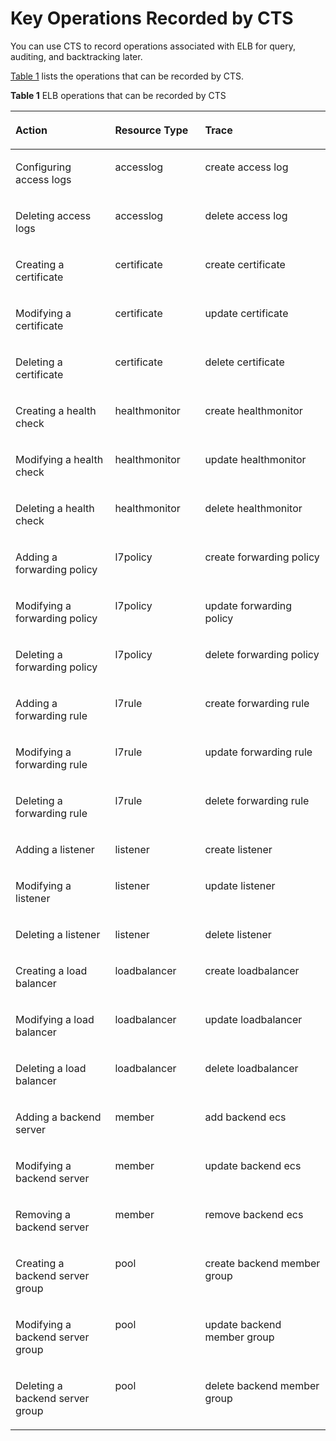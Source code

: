 # Key Operations Recorded by CTS<a name="EN-US_TOPIC_0107344478"></a>

You can use CTS to record operations associated with ELB for query, auditing, and backtracking later.

[Table 1](#table1419082716297)  lists the operations that can be recorded by CTS.

**Table  1**  ELB operations that can be recorded by CTS

<a name="table1419082716297"></a>
<table><thead align="left"><tr id="en-us_topic_0107211963_en-us_topic_0100273727_en-us_topic_0043877303_row20363337194626"><th class="cellrowborder" valign="top" width="31.630000000000003%" id="mcps1.2.4.1.1"><p id="en-us_topic_0107211963_en-us_topic_0100273727_en-us_topic_0043877303_p38817639194626"><a name="en-us_topic_0107211963_en-us_topic_0100273727_en-us_topic_0043877303_p38817639194626"></a><a name="en-us_topic_0107211963_en-us_topic_0100273727_en-us_topic_0043877303_p38817639194626"></a>Action</p>
</th>
<th class="cellrowborder" valign="top" width="28.57%" id="mcps1.2.4.1.2"><p id="en-us_topic_0107211963_en-us_topic_0100273727_en-us_topic_0043877303_p57221065194626"><a name="en-us_topic_0107211963_en-us_topic_0100273727_en-us_topic_0043877303_p57221065194626"></a><a name="en-us_topic_0107211963_en-us_topic_0100273727_en-us_topic_0043877303_p57221065194626"></a>Resource Type</p>
</th>
<th class="cellrowborder" valign="top" width="39.800000000000004%" id="mcps1.2.4.1.3"><p id="en-us_topic_0107211963_en-us_topic_0100273727_en-us_topic_0043877303_p4394712194626"><a name="en-us_topic_0107211963_en-us_topic_0100273727_en-us_topic_0043877303_p4394712194626"></a><a name="en-us_topic_0107211963_en-us_topic_0100273727_en-us_topic_0043877303_p4394712194626"></a>Trace</p>
</th>
</tr>
</thead>
<tbody><tr id="en-us_topic_0107211963_en-us_topic_0100273727_en-us_topic_0043877303_row20427387194626"><td class="cellrowborder" valign="top" width="31.630000000000003%" headers="mcps1.2.4.1.1 "><p id="en-us_topic_0107211963_en-us_topic_0100273727_p13771225102657"><a name="en-us_topic_0107211963_en-us_topic_0100273727_p13771225102657"></a><a name="en-us_topic_0107211963_en-us_topic_0100273727_p13771225102657"></a>Configuring access logs</p>
</td>
<td class="cellrowborder" valign="top" width="28.57%" headers="mcps1.2.4.1.2 "><p id="en-us_topic_0107211963_en-us_topic_0100273727_p57697142102711"><a name="en-us_topic_0107211963_en-us_topic_0100273727_p57697142102711"></a><a name="en-us_topic_0107211963_en-us_topic_0100273727_p57697142102711"></a>accesslog</p>
</td>
<td class="cellrowborder" valign="top" width="39.800000000000004%" headers="mcps1.2.4.1.3 "><p id="en-us_topic_0107211963_en-us_topic_0100273727_p42039365102723"><a name="en-us_topic_0107211963_en-us_topic_0100273727_p42039365102723"></a><a name="en-us_topic_0107211963_en-us_topic_0100273727_p42039365102723"></a>create access log</p>
</td>
</tr>
<tr id="en-us_topic_0107211963_en-us_topic_0100273727_en-us_topic_0043877303_row34959088194626"><td class="cellrowborder" valign="top" width="31.630000000000003%" headers="mcps1.2.4.1.1 "><p id="en-us_topic_0107211963_en-us_topic_0100273727_p40002746102657"><a name="en-us_topic_0107211963_en-us_topic_0100273727_p40002746102657"></a><a name="en-us_topic_0107211963_en-us_topic_0100273727_p40002746102657"></a>Deleting access logs</p>
</td>
<td class="cellrowborder" valign="top" width="28.57%" headers="mcps1.2.4.1.2 "><p id="en-us_topic_0107211963_en-us_topic_0100273727_p51067666102711"><a name="en-us_topic_0107211963_en-us_topic_0100273727_p51067666102711"></a><a name="en-us_topic_0107211963_en-us_topic_0100273727_p51067666102711"></a>accesslog</p>
</td>
<td class="cellrowborder" valign="top" width="39.800000000000004%" headers="mcps1.2.4.1.3 "><p id="en-us_topic_0107211963_en-us_topic_0100273727_p45055626102723"><a name="en-us_topic_0107211963_en-us_topic_0100273727_p45055626102723"></a><a name="en-us_topic_0107211963_en-us_topic_0100273727_p45055626102723"></a>delete access log</p>
</td>
</tr>
<tr id="en-us_topic_0107211963_en-us_topic_0100273727_en-us_topic_0043877303_row59839823194626"><td class="cellrowborder" valign="top" width="31.630000000000003%" headers="mcps1.2.4.1.1 "><p id="en-us_topic_0107211963_en-us_topic_0100273727_p36754893102657"><a name="en-us_topic_0107211963_en-us_topic_0100273727_p36754893102657"></a><a name="en-us_topic_0107211963_en-us_topic_0100273727_p36754893102657"></a>Creating a certificate</p>
</td>
<td class="cellrowborder" valign="top" width="28.57%" headers="mcps1.2.4.1.2 "><p id="en-us_topic_0107211963_en-us_topic_0100273727_p50018451102711"><a name="en-us_topic_0107211963_en-us_topic_0100273727_p50018451102711"></a><a name="en-us_topic_0107211963_en-us_topic_0100273727_p50018451102711"></a>certificate</p>
</td>
<td class="cellrowborder" valign="top" width="39.800000000000004%" headers="mcps1.2.4.1.3 "><p id="en-us_topic_0107211963_en-us_topic_0100273727_p29317144102723"><a name="en-us_topic_0107211963_en-us_topic_0100273727_p29317144102723"></a><a name="en-us_topic_0107211963_en-us_topic_0100273727_p29317144102723"></a>create certificate</p>
</td>
</tr>
<tr id="en-us_topic_0107211963_en-us_topic_0100273727_en-us_topic_0043877303_row31578295194626"><td class="cellrowborder" valign="top" width="31.630000000000003%" headers="mcps1.2.4.1.1 "><p id="en-us_topic_0107211963_en-us_topic_0100273727_p17880695102657"><a name="en-us_topic_0107211963_en-us_topic_0100273727_p17880695102657"></a><a name="en-us_topic_0107211963_en-us_topic_0100273727_p17880695102657"></a>Modifying a certificate</p>
</td>
<td class="cellrowborder" valign="top" width="28.57%" headers="mcps1.2.4.1.2 "><p id="en-us_topic_0107211963_en-us_topic_0100273727_p23338163102711"><a name="en-us_topic_0107211963_en-us_topic_0100273727_p23338163102711"></a><a name="en-us_topic_0107211963_en-us_topic_0100273727_p23338163102711"></a>certificate</p>
</td>
<td class="cellrowborder" valign="top" width="39.800000000000004%" headers="mcps1.2.4.1.3 "><p id="en-us_topic_0107211963_en-us_topic_0100273727_p31579362102723"><a name="en-us_topic_0107211963_en-us_topic_0100273727_p31579362102723"></a><a name="en-us_topic_0107211963_en-us_topic_0100273727_p31579362102723"></a>update certificate</p>
</td>
</tr>
<tr id="en-us_topic_0107211963_en-us_topic_0100273727_en-us_topic_0043877303_row49694672194626"><td class="cellrowborder" valign="top" width="31.630000000000003%" headers="mcps1.2.4.1.1 "><p id="en-us_topic_0107211963_en-us_topic_0100273727_p15907234102657"><a name="en-us_topic_0107211963_en-us_topic_0100273727_p15907234102657"></a><a name="en-us_topic_0107211963_en-us_topic_0100273727_p15907234102657"></a>Deleting a certificate</p>
</td>
<td class="cellrowborder" valign="top" width="28.57%" headers="mcps1.2.4.1.2 "><p id="en-us_topic_0107211963_en-us_topic_0100273727_p34978805102711"><a name="en-us_topic_0107211963_en-us_topic_0100273727_p34978805102711"></a><a name="en-us_topic_0107211963_en-us_topic_0100273727_p34978805102711"></a>certificate</p>
</td>
<td class="cellrowborder" valign="top" width="39.800000000000004%" headers="mcps1.2.4.1.3 "><p id="en-us_topic_0107211963_en-us_topic_0100273727_p3014627102723"><a name="en-us_topic_0107211963_en-us_topic_0100273727_p3014627102723"></a><a name="en-us_topic_0107211963_en-us_topic_0100273727_p3014627102723"></a>delete certificate</p>
</td>
</tr>
<tr id="en-us_topic_0107211963_en-us_topic_0100273727_en-us_topic_0043877303_row23432327194626"><td class="cellrowborder" valign="top" width="31.630000000000003%" headers="mcps1.2.4.1.1 "><p id="en-us_topic_0107211963_en-us_topic_0100273727_p53649024102657"><a name="en-us_topic_0107211963_en-us_topic_0100273727_p53649024102657"></a><a name="en-us_topic_0107211963_en-us_topic_0100273727_p53649024102657"></a>Creating a health check</p>
</td>
<td class="cellrowborder" valign="top" width="28.57%" headers="mcps1.2.4.1.2 "><p id="en-us_topic_0107211963_en-us_topic_0100273727_p65290085102711"><a name="en-us_topic_0107211963_en-us_topic_0100273727_p65290085102711"></a><a name="en-us_topic_0107211963_en-us_topic_0100273727_p65290085102711"></a>healthmonitor</p>
</td>
<td class="cellrowborder" valign="top" width="39.800000000000004%" headers="mcps1.2.4.1.3 "><p id="en-us_topic_0107211963_en-us_topic_0100273727_p50179550102723"><a name="en-us_topic_0107211963_en-us_topic_0100273727_p50179550102723"></a><a name="en-us_topic_0107211963_en-us_topic_0100273727_p50179550102723"></a>create healthmonitor</p>
</td>
</tr>
<tr id="en-us_topic_0107211963_en-us_topic_0100273727_en-us_topic_0043877303_row66571733194626"><td class="cellrowborder" valign="top" width="31.630000000000003%" headers="mcps1.2.4.1.1 "><p id="en-us_topic_0107211963_en-us_topic_0100273727_p52780367102657"><a name="en-us_topic_0107211963_en-us_topic_0100273727_p52780367102657"></a><a name="en-us_topic_0107211963_en-us_topic_0100273727_p52780367102657"></a>Modifying a health check</p>
</td>
<td class="cellrowborder" valign="top" width="28.57%" headers="mcps1.2.4.1.2 "><p id="en-us_topic_0107211963_en-us_topic_0100273727_p16287572102711"><a name="en-us_topic_0107211963_en-us_topic_0100273727_p16287572102711"></a><a name="en-us_topic_0107211963_en-us_topic_0100273727_p16287572102711"></a>healthmonitor</p>
</td>
<td class="cellrowborder" valign="top" width="39.800000000000004%" headers="mcps1.2.4.1.3 "><p id="en-us_topic_0107211963_en-us_topic_0100273727_p6561310102723"><a name="en-us_topic_0107211963_en-us_topic_0100273727_p6561310102723"></a><a name="en-us_topic_0107211963_en-us_topic_0100273727_p6561310102723"></a>update healthmonitor</p>
</td>
</tr>
<tr id="en-us_topic_0107211963_en-us_topic_0100273727_en-us_topic_0043877303_row49521528194626"><td class="cellrowborder" valign="top" width="31.630000000000003%" headers="mcps1.2.4.1.1 "><p id="en-us_topic_0107211963_en-us_topic_0100273727_p23508495102657"><a name="en-us_topic_0107211963_en-us_topic_0100273727_p23508495102657"></a><a name="en-us_topic_0107211963_en-us_topic_0100273727_p23508495102657"></a>Deleting a health check</p>
</td>
<td class="cellrowborder" valign="top" width="28.57%" headers="mcps1.2.4.1.2 "><p id="en-us_topic_0107211963_en-us_topic_0100273727_p62480415102711"><a name="en-us_topic_0107211963_en-us_topic_0100273727_p62480415102711"></a><a name="en-us_topic_0107211963_en-us_topic_0100273727_p62480415102711"></a>healthmonitor</p>
</td>
<td class="cellrowborder" valign="top" width="39.800000000000004%" headers="mcps1.2.4.1.3 "><p id="en-us_topic_0107211963_en-us_topic_0100273727_p18466103102723"><a name="en-us_topic_0107211963_en-us_topic_0100273727_p18466103102723"></a><a name="en-us_topic_0107211963_en-us_topic_0100273727_p18466103102723"></a>delete healthmonitor</p>
</td>
</tr>
<tr id="en-us_topic_0107211963_en-us_topic_0100273727_en-us_topic_0043877303_row3607478194626"><td class="cellrowborder" valign="top" width="31.630000000000003%" headers="mcps1.2.4.1.1 "><p id="en-us_topic_0107211963_en-us_topic_0100273727_p24932684102657"><a name="en-us_topic_0107211963_en-us_topic_0100273727_p24932684102657"></a><a name="en-us_topic_0107211963_en-us_topic_0100273727_p24932684102657"></a>Adding a forwarding policy</p>
</td>
<td class="cellrowborder" valign="top" width="28.57%" headers="mcps1.2.4.1.2 "><p id="en-us_topic_0107211963_en-us_topic_0100273727_p48412903102711"><a name="en-us_topic_0107211963_en-us_topic_0100273727_p48412903102711"></a><a name="en-us_topic_0107211963_en-us_topic_0100273727_p48412903102711"></a>l7policy</p>
</td>
<td class="cellrowborder" valign="top" width="39.800000000000004%" headers="mcps1.2.4.1.3 "><p id="en-us_topic_0107211963_en-us_topic_0100273727_p40016322102723"><a name="en-us_topic_0107211963_en-us_topic_0100273727_p40016322102723"></a><a name="en-us_topic_0107211963_en-us_topic_0100273727_p40016322102723"></a>create forwarding policy</p>
</td>
</tr>
<tr id="en-us_topic_0107211963_en-us_topic_0100273727_en-us_topic_0043877303_row2432959013428"><td class="cellrowborder" valign="top" width="31.630000000000003%" headers="mcps1.2.4.1.1 "><p id="en-us_topic_0107211963_en-us_topic_0100273727_p56533721102657"><a name="en-us_topic_0107211963_en-us_topic_0100273727_p56533721102657"></a><a name="en-us_topic_0107211963_en-us_topic_0100273727_p56533721102657"></a>Modifying a forwarding policy</p>
</td>
<td class="cellrowborder" valign="top" width="28.57%" headers="mcps1.2.4.1.2 "><p id="en-us_topic_0107211963_en-us_topic_0100273727_p60853337102711"><a name="en-us_topic_0107211963_en-us_topic_0100273727_p60853337102711"></a><a name="en-us_topic_0107211963_en-us_topic_0100273727_p60853337102711"></a>l7policy</p>
</td>
<td class="cellrowborder" valign="top" width="39.800000000000004%" headers="mcps1.2.4.1.3 "><p id="en-us_topic_0107211963_en-us_topic_0100273727_p46652196102723"><a name="en-us_topic_0107211963_en-us_topic_0100273727_p46652196102723"></a><a name="en-us_topic_0107211963_en-us_topic_0100273727_p46652196102723"></a>update forwarding policy</p>
</td>
</tr>
<tr id="en-us_topic_0107211963_en-us_topic_0100273727_en-us_topic_0043877303_row40827388134212"><td class="cellrowborder" valign="top" width="31.630000000000003%" headers="mcps1.2.4.1.1 "><p id="en-us_topic_0107211963_en-us_topic_0100273727_p8240786102657"><a name="en-us_topic_0107211963_en-us_topic_0100273727_p8240786102657"></a><a name="en-us_topic_0107211963_en-us_topic_0100273727_p8240786102657"></a>Deleting a forwarding policy</p>
</td>
<td class="cellrowborder" valign="top" width="28.57%" headers="mcps1.2.4.1.2 "><p id="en-us_topic_0107211963_en-us_topic_0100273727_p3124071102711"><a name="en-us_topic_0107211963_en-us_topic_0100273727_p3124071102711"></a><a name="en-us_topic_0107211963_en-us_topic_0100273727_p3124071102711"></a>l7policy</p>
</td>
<td class="cellrowborder" valign="top" width="39.800000000000004%" headers="mcps1.2.4.1.3 "><p id="en-us_topic_0107211963_en-us_topic_0100273727_p52365895102723"><a name="en-us_topic_0107211963_en-us_topic_0100273727_p52365895102723"></a><a name="en-us_topic_0107211963_en-us_topic_0100273727_p52365895102723"></a>delete forwarding policy</p>
</td>
</tr>
<tr id="en-us_topic_0107211963_en-us_topic_0100273727_en-us_topic_0043877303_row20401910134216"><td class="cellrowborder" valign="top" width="31.630000000000003%" headers="mcps1.2.4.1.1 "><p id="en-us_topic_0107211963_en-us_topic_0100273727_p34844441102657"><a name="en-us_topic_0107211963_en-us_topic_0100273727_p34844441102657"></a><a name="en-us_topic_0107211963_en-us_topic_0100273727_p34844441102657"></a>Adding a forwarding rule</p>
</td>
<td class="cellrowborder" valign="top" width="28.57%" headers="mcps1.2.4.1.2 "><p id="en-us_topic_0107211963_en-us_topic_0100273727_p62855692102711"><a name="en-us_topic_0107211963_en-us_topic_0100273727_p62855692102711"></a><a name="en-us_topic_0107211963_en-us_topic_0100273727_p62855692102711"></a>l7rule</p>
</td>
<td class="cellrowborder" valign="top" width="39.800000000000004%" headers="mcps1.2.4.1.3 "><p id="en-us_topic_0107211963_en-us_topic_0100273727_p56902749102723"><a name="en-us_topic_0107211963_en-us_topic_0100273727_p56902749102723"></a><a name="en-us_topic_0107211963_en-us_topic_0100273727_p56902749102723"></a>create forwarding rule</p>
</td>
</tr>
<tr id="en-us_topic_0107211963_en-us_topic_0100273727_en-us_topic_0043877303_row61844269134220"><td class="cellrowborder" valign="top" width="31.630000000000003%" headers="mcps1.2.4.1.1 "><p id="en-us_topic_0107211963_en-us_topic_0100273727_p34447000102657"><a name="en-us_topic_0107211963_en-us_topic_0100273727_p34447000102657"></a><a name="en-us_topic_0107211963_en-us_topic_0100273727_p34447000102657"></a>Modifying a forwarding rule</p>
</td>
<td class="cellrowborder" valign="top" width="28.57%" headers="mcps1.2.4.1.2 "><p id="en-us_topic_0107211963_en-us_topic_0100273727_p53554699102711"><a name="en-us_topic_0107211963_en-us_topic_0100273727_p53554699102711"></a><a name="en-us_topic_0107211963_en-us_topic_0100273727_p53554699102711"></a>l7rule</p>
</td>
<td class="cellrowborder" valign="top" width="39.800000000000004%" headers="mcps1.2.4.1.3 "><p id="en-us_topic_0107211963_en-us_topic_0100273727_p8826788102723"><a name="en-us_topic_0107211963_en-us_topic_0100273727_p8826788102723"></a><a name="en-us_topic_0107211963_en-us_topic_0100273727_p8826788102723"></a>update forwarding rule</p>
</td>
</tr>
<tr id="en-us_topic_0107211963_en-us_topic_0100273727_en-us_topic_0043877303_row24042643134224"><td class="cellrowborder" valign="top" width="31.630000000000003%" headers="mcps1.2.4.1.1 "><p id="en-us_topic_0107211963_en-us_topic_0100273727_p13148548102657"><a name="en-us_topic_0107211963_en-us_topic_0100273727_p13148548102657"></a><a name="en-us_topic_0107211963_en-us_topic_0100273727_p13148548102657"></a>Deleting a forwarding rule</p>
</td>
<td class="cellrowborder" valign="top" width="28.57%" headers="mcps1.2.4.1.2 "><p id="en-us_topic_0107211963_en-us_topic_0100273727_p51126192102711"><a name="en-us_topic_0107211963_en-us_topic_0100273727_p51126192102711"></a><a name="en-us_topic_0107211963_en-us_topic_0100273727_p51126192102711"></a>l7rule</p>
</td>
<td class="cellrowborder" valign="top" width="39.800000000000004%" headers="mcps1.2.4.1.3 "><p id="en-us_topic_0107211963_en-us_topic_0100273727_p59386396102723"><a name="en-us_topic_0107211963_en-us_topic_0100273727_p59386396102723"></a><a name="en-us_topic_0107211963_en-us_topic_0100273727_p59386396102723"></a>delete forwarding rule</p>
</td>
</tr>
<tr id="en-us_topic_0107211963_en-us_topic_0100273727_en-us_topic_0043877303_row30148605155917"><td class="cellrowborder" valign="top" width="31.630000000000003%" headers="mcps1.2.4.1.1 "><p id="en-us_topic_0107211963_en-us_topic_0100273727_p55833431102657"><a name="en-us_topic_0107211963_en-us_topic_0100273727_p55833431102657"></a><a name="en-us_topic_0107211963_en-us_topic_0100273727_p55833431102657"></a>Adding a listener</p>
</td>
<td class="cellrowborder" valign="top" width="28.57%" headers="mcps1.2.4.1.2 "><p id="en-us_topic_0107211963_en-us_topic_0100273727_p25574540102711"><a name="en-us_topic_0107211963_en-us_topic_0100273727_p25574540102711"></a><a name="en-us_topic_0107211963_en-us_topic_0100273727_p25574540102711"></a>listener</p>
</td>
<td class="cellrowborder" valign="top" width="39.800000000000004%" headers="mcps1.2.4.1.3 "><p id="en-us_topic_0107211963_en-us_topic_0100273727_p7465553102723"><a name="en-us_topic_0107211963_en-us_topic_0100273727_p7465553102723"></a><a name="en-us_topic_0107211963_en-us_topic_0100273727_p7465553102723"></a>create listener</p>
</td>
</tr>
<tr id="en-us_topic_0107211963_en-us_topic_0100273727_en-us_topic_0043877303_row29256146183326"><td class="cellrowborder" valign="top" width="31.630000000000003%" headers="mcps1.2.4.1.1 "><p id="en-us_topic_0107211963_en-us_topic_0100273727_p34600277102657"><a name="en-us_topic_0107211963_en-us_topic_0100273727_p34600277102657"></a><a name="en-us_topic_0107211963_en-us_topic_0100273727_p34600277102657"></a>Modifying a listener</p>
</td>
<td class="cellrowborder" valign="top" width="28.57%" headers="mcps1.2.4.1.2 "><p id="en-us_topic_0107211963_en-us_topic_0100273727_p54684732102711"><a name="en-us_topic_0107211963_en-us_topic_0100273727_p54684732102711"></a><a name="en-us_topic_0107211963_en-us_topic_0100273727_p54684732102711"></a>listener</p>
</td>
<td class="cellrowborder" valign="top" width="39.800000000000004%" headers="mcps1.2.4.1.3 "><p id="en-us_topic_0107211963_en-us_topic_0100273727_p6570518102723"><a name="en-us_topic_0107211963_en-us_topic_0100273727_p6570518102723"></a><a name="en-us_topic_0107211963_en-us_topic_0100273727_p6570518102723"></a>update listener</p>
</td>
</tr>
<tr id="en-us_topic_0107211963_en-us_topic_0100273727_en-us_topic_0043877303_row30380047183326"><td class="cellrowborder" valign="top" width="31.630000000000003%" headers="mcps1.2.4.1.1 "><p id="en-us_topic_0107211963_en-us_topic_0100273727_p57777991102657"><a name="en-us_topic_0107211963_en-us_topic_0100273727_p57777991102657"></a><a name="en-us_topic_0107211963_en-us_topic_0100273727_p57777991102657"></a>Deleting a listener</p>
</td>
<td class="cellrowborder" valign="top" width="28.57%" headers="mcps1.2.4.1.2 "><p id="en-us_topic_0107211963_en-us_topic_0100273727_p2504481102711"><a name="en-us_topic_0107211963_en-us_topic_0100273727_p2504481102711"></a><a name="en-us_topic_0107211963_en-us_topic_0100273727_p2504481102711"></a>listener</p>
</td>
<td class="cellrowborder" valign="top" width="39.800000000000004%" headers="mcps1.2.4.1.3 "><p id="en-us_topic_0107211963_en-us_topic_0100273727_p25178951102723"><a name="en-us_topic_0107211963_en-us_topic_0100273727_p25178951102723"></a><a name="en-us_topic_0107211963_en-us_topic_0100273727_p25178951102723"></a>delete listener</p>
</td>
</tr>
<tr id="en-us_topic_0107211963_en-us_topic_0100273727_row1861703194034"><td class="cellrowborder" valign="top" width="31.630000000000003%" headers="mcps1.2.4.1.1 "><p id="en-us_topic_0107211963_en-us_topic_0100273727_p42897985102657"><a name="en-us_topic_0107211963_en-us_topic_0100273727_p42897985102657"></a><a name="en-us_topic_0107211963_en-us_topic_0100273727_p42897985102657"></a>Creating a load balancer</p>
</td>
<td class="cellrowborder" valign="top" width="28.57%" headers="mcps1.2.4.1.2 "><p id="en-us_topic_0107211963_en-us_topic_0100273727_p13827880102711"><a name="en-us_topic_0107211963_en-us_topic_0100273727_p13827880102711"></a><a name="en-us_topic_0107211963_en-us_topic_0100273727_p13827880102711"></a>loadbalancer</p>
</td>
<td class="cellrowborder" valign="top" width="39.800000000000004%" headers="mcps1.2.4.1.3 "><p id="en-us_topic_0107211963_en-us_topic_0100273727_p34735750102723"><a name="en-us_topic_0107211963_en-us_topic_0100273727_p34735750102723"></a><a name="en-us_topic_0107211963_en-us_topic_0100273727_p34735750102723"></a>create loadbalancer</p>
</td>
</tr>
<tr id="en-us_topic_0107211963_en-us_topic_0100273727_row3058864194034"><td class="cellrowborder" valign="top" width="31.630000000000003%" headers="mcps1.2.4.1.1 "><p id="en-us_topic_0107211963_en-us_topic_0100273727_p67009887102657"><a name="en-us_topic_0107211963_en-us_topic_0100273727_p67009887102657"></a><a name="en-us_topic_0107211963_en-us_topic_0100273727_p67009887102657"></a>Modifying a load balancer</p>
</td>
<td class="cellrowborder" valign="top" width="28.57%" headers="mcps1.2.4.1.2 "><p id="en-us_topic_0107211963_en-us_topic_0100273727_p14195331102711"><a name="en-us_topic_0107211963_en-us_topic_0100273727_p14195331102711"></a><a name="en-us_topic_0107211963_en-us_topic_0100273727_p14195331102711"></a>loadbalancer</p>
</td>
<td class="cellrowborder" valign="top" width="39.800000000000004%" headers="mcps1.2.4.1.3 "><p id="en-us_topic_0107211963_en-us_topic_0100273727_p22320125102723"><a name="en-us_topic_0107211963_en-us_topic_0100273727_p22320125102723"></a><a name="en-us_topic_0107211963_en-us_topic_0100273727_p22320125102723"></a>update loadbalancer</p>
</td>
</tr>
<tr id="en-us_topic_0107211963_en-us_topic_0100273727_row5883113594034"><td class="cellrowborder" valign="top" width="31.630000000000003%" headers="mcps1.2.4.1.1 "><p id="en-us_topic_0107211963_en-us_topic_0100273727_p62063747102657"><a name="en-us_topic_0107211963_en-us_topic_0100273727_p62063747102657"></a><a name="en-us_topic_0107211963_en-us_topic_0100273727_p62063747102657"></a>Deleting a load balancer</p>
</td>
<td class="cellrowborder" valign="top" width="28.57%" headers="mcps1.2.4.1.2 "><p id="en-us_topic_0107211963_en-us_topic_0100273727_p13631597102711"><a name="en-us_topic_0107211963_en-us_topic_0100273727_p13631597102711"></a><a name="en-us_topic_0107211963_en-us_topic_0100273727_p13631597102711"></a>loadbalancer</p>
</td>
<td class="cellrowborder" valign="top" width="39.800000000000004%" headers="mcps1.2.4.1.3 "><p id="en-us_topic_0107211963_en-us_topic_0100273727_p31026721102723"><a name="en-us_topic_0107211963_en-us_topic_0100273727_p31026721102723"></a><a name="en-us_topic_0107211963_en-us_topic_0100273727_p31026721102723"></a>delete loadbalancer</p>
</td>
</tr>
<tr id="en-us_topic_0107211963_en-us_topic_0100273727_row1442546694034"><td class="cellrowborder" valign="top" width="31.630000000000003%" headers="mcps1.2.4.1.1 "><p id="en-us_topic_0107211963_en-us_topic_0100273727_p13097239102657"><a name="en-us_topic_0107211963_en-us_topic_0100273727_p13097239102657"></a><a name="en-us_topic_0107211963_en-us_topic_0100273727_p13097239102657"></a>Adding a backend server</p>
</td>
<td class="cellrowborder" valign="top" width="28.57%" headers="mcps1.2.4.1.2 "><p id="en-us_topic_0107211963_en-us_topic_0100273727_p5322729102711"><a name="en-us_topic_0107211963_en-us_topic_0100273727_p5322729102711"></a><a name="en-us_topic_0107211963_en-us_topic_0100273727_p5322729102711"></a>member</p>
</td>
<td class="cellrowborder" valign="top" width="39.800000000000004%" headers="mcps1.2.4.1.3 "><p id="en-us_topic_0107211963_en-us_topic_0100273727_p2793068102723"><a name="en-us_topic_0107211963_en-us_topic_0100273727_p2793068102723"></a><a name="en-us_topic_0107211963_en-us_topic_0100273727_p2793068102723"></a>add backend ecs</p>
</td>
</tr>
<tr id="en-us_topic_0107211963_en-us_topic_0100273727_row2669784494034"><td class="cellrowborder" valign="top" width="31.630000000000003%" headers="mcps1.2.4.1.1 "><p id="en-us_topic_0107211963_en-us_topic_0100273727_p18429136102657"><a name="en-us_topic_0107211963_en-us_topic_0100273727_p18429136102657"></a><a name="en-us_topic_0107211963_en-us_topic_0100273727_p18429136102657"></a>Modifying a backend server</p>
</td>
<td class="cellrowborder" valign="top" width="28.57%" headers="mcps1.2.4.1.2 "><p id="en-us_topic_0107211963_en-us_topic_0100273727_p55064707102711"><a name="en-us_topic_0107211963_en-us_topic_0100273727_p55064707102711"></a><a name="en-us_topic_0107211963_en-us_topic_0100273727_p55064707102711"></a>member</p>
</td>
<td class="cellrowborder" valign="top" width="39.800000000000004%" headers="mcps1.2.4.1.3 "><p id="en-us_topic_0107211963_en-us_topic_0100273727_p22881314102723"><a name="en-us_topic_0107211963_en-us_topic_0100273727_p22881314102723"></a><a name="en-us_topic_0107211963_en-us_topic_0100273727_p22881314102723"></a>update backend ecs</p>
</td>
</tr>
<tr id="en-us_topic_0107211963_en-us_topic_0100273727_row5384430994034"><td class="cellrowborder" valign="top" width="31.630000000000003%" headers="mcps1.2.4.1.1 "><p id="en-us_topic_0107211963_en-us_topic_0100273727_p13067880102657"><a name="en-us_topic_0107211963_en-us_topic_0100273727_p13067880102657"></a><a name="en-us_topic_0107211963_en-us_topic_0100273727_p13067880102657"></a>Removing a backend server</p>
</td>
<td class="cellrowborder" valign="top" width="28.57%" headers="mcps1.2.4.1.2 "><p id="en-us_topic_0107211963_en-us_topic_0100273727_p11070732102711"><a name="en-us_topic_0107211963_en-us_topic_0100273727_p11070732102711"></a><a name="en-us_topic_0107211963_en-us_topic_0100273727_p11070732102711"></a>member</p>
</td>
<td class="cellrowborder" valign="top" width="39.800000000000004%" headers="mcps1.2.4.1.3 "><p id="en-us_topic_0107211963_en-us_topic_0100273727_p37479692102723"><a name="en-us_topic_0107211963_en-us_topic_0100273727_p37479692102723"></a><a name="en-us_topic_0107211963_en-us_topic_0100273727_p37479692102723"></a>remove backend ecs</p>
</td>
</tr>
<tr id="en-us_topic_0107211963_en-us_topic_0100273727_row5480612594034"><td class="cellrowborder" valign="top" width="31.630000000000003%" headers="mcps1.2.4.1.1 "><p id="en-us_topic_0107211963_en-us_topic_0100273727_p64135266102657"><a name="en-us_topic_0107211963_en-us_topic_0100273727_p64135266102657"></a><a name="en-us_topic_0107211963_en-us_topic_0100273727_p64135266102657"></a>Creating a backend server group</p>
</td>
<td class="cellrowborder" valign="top" width="28.57%" headers="mcps1.2.4.1.2 "><p id="en-us_topic_0107211963_en-us_topic_0100273727_p17500256102711"><a name="en-us_topic_0107211963_en-us_topic_0100273727_p17500256102711"></a><a name="en-us_topic_0107211963_en-us_topic_0100273727_p17500256102711"></a>pool</p>
</td>
<td class="cellrowborder" valign="top" width="39.800000000000004%" headers="mcps1.2.4.1.3 "><p id="en-us_topic_0107211963_en-us_topic_0100273727_p9388094102723"><a name="en-us_topic_0107211963_en-us_topic_0100273727_p9388094102723"></a><a name="en-us_topic_0107211963_en-us_topic_0100273727_p9388094102723"></a>create backend member group</p>
</td>
</tr>
<tr id="en-us_topic_0107211963_en-us_topic_0100273727_row1130171994034"><td class="cellrowborder" valign="top" width="31.630000000000003%" headers="mcps1.2.4.1.1 "><p id="en-us_topic_0107211963_en-us_topic_0100273727_p46840266102657"><a name="en-us_topic_0107211963_en-us_topic_0100273727_p46840266102657"></a><a name="en-us_topic_0107211963_en-us_topic_0100273727_p46840266102657"></a>Modifying a backend server group</p>
</td>
<td class="cellrowborder" valign="top" width="28.57%" headers="mcps1.2.4.1.2 "><p id="en-us_topic_0107211963_en-us_topic_0100273727_p7003171102711"><a name="en-us_topic_0107211963_en-us_topic_0100273727_p7003171102711"></a><a name="en-us_topic_0107211963_en-us_topic_0100273727_p7003171102711"></a>pool</p>
</td>
<td class="cellrowborder" valign="top" width="39.800000000000004%" headers="mcps1.2.4.1.3 "><p id="en-us_topic_0107211963_en-us_topic_0100273727_p65925844102723"><a name="en-us_topic_0107211963_en-us_topic_0100273727_p65925844102723"></a><a name="en-us_topic_0107211963_en-us_topic_0100273727_p65925844102723"></a>update backend member group</p>
</td>
</tr>
<tr id="en-us_topic_0107211963_en-us_topic_0100273727_row2795345994034"><td class="cellrowborder" valign="top" width="31.630000000000003%" headers="mcps1.2.4.1.1 "><p id="en-us_topic_0107211963_en-us_topic_0100273727_p55251185102657"><a name="en-us_topic_0107211963_en-us_topic_0100273727_p55251185102657"></a><a name="en-us_topic_0107211963_en-us_topic_0100273727_p55251185102657"></a>Deleting a backend server group</p>
</td>
<td class="cellrowborder" valign="top" width="28.57%" headers="mcps1.2.4.1.2 "><p id="en-us_topic_0107211963_en-us_topic_0100273727_p5038463102711"><a name="en-us_topic_0107211963_en-us_topic_0100273727_p5038463102711"></a><a name="en-us_topic_0107211963_en-us_topic_0100273727_p5038463102711"></a>pool</p>
</td>
<td class="cellrowborder" valign="top" width="39.800000000000004%" headers="mcps1.2.4.1.3 "><p id="en-us_topic_0107211963_en-us_topic_0100273727_p9993904102723"><a name="en-us_topic_0107211963_en-us_topic_0100273727_p9993904102723"></a><a name="en-us_topic_0107211963_en-us_topic_0100273727_p9993904102723"></a>delete backend member group</p>
</td>
</tr>
</tbody>
</table>

